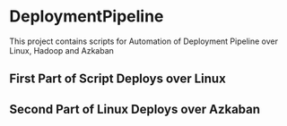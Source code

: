 # DeploymentPipeline

This project contains scripts for Automation of Deployment Pipeline over Linux, Hadoop and Azkaban

## First Part of Script Deploys over Linux

## Second Part of Linux Deploys over Azkaban
